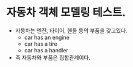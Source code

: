 # 자동차 객체 모델링 테스트.

- 자동차는 엔진, 타이어, 핸들 등의 부품을 갖고있다.
    - car has an engine
    - car has a tire
    - car has a handler
- 즉 자동차와 부품은 집합관계이다.
